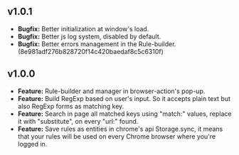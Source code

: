 ## v1.0.1

- **Bugfix:** Better initialization at window's load. 
- **Bugfix:** Better js log system, disabled by default.
- **Bugfix:** Better errors management in the Rule-builder. (8e981adf276b828720f14c420baedaf8c5c6310f)

## v1.0.0

- **Feature:** Rule-builder and manager in browser-action's pop-up.
- **Feature:** Build RegExp based on user's input. So it accepts plain text but also RegExp forms as matching key.
- **Feature:** Search in page all matched keys using "match:" values, replace it with "substitute", on every "url:" found.
- **Feature:** Save rules as entities in chrome's api Storage.sync, it means that your rules will be used on every Chrome browser where you're logged in.
